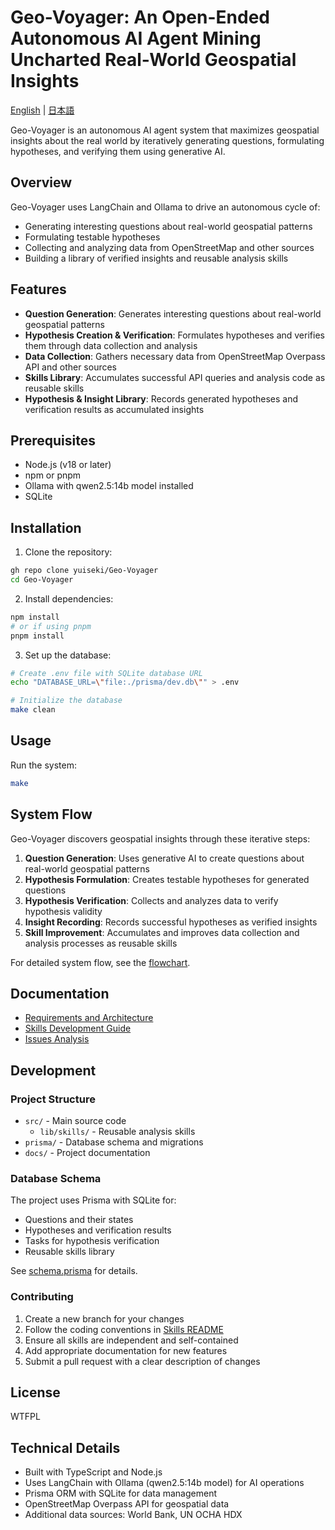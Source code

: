 # Geo-Voyager: An Open-Ended Autonomous AI Agent Mining Uncharted Real-World Geospatial Insights

[English](./README.md) | [日本語](./README.ja.md)

Geo-Voyager is an autonomous AI agent system that maximizes geospatial insights about the real world by iteratively generating questions, formulating hypotheses, and verifying them using generative AI.

## Overview

Geo-Voyager uses LangChain and Ollama to drive an autonomous cycle of:
- Generating interesting questions about real-world geospatial patterns
- Formulating testable hypotheses
- Collecting and analyzing data from OpenStreetMap and other sources
- Building a library of verified insights and reusable analysis skills

## Features

- **Question Generation**: Generates interesting questions about real-world geospatial patterns
- **Hypothesis Creation & Verification**: Formulates hypotheses and verifies them through data collection and analysis
- **Data Collection**: Gathers necessary data from OpenStreetMap Overpass API and other sources
- **Skills Library**: Accumulates successful API queries and analysis code as reusable skills
- **Hypothesis & Insight Library**: Records generated hypotheses and verification results as accumulated insights

## Prerequisites

- Node.js (v18 or later)
- npm or pnpm
- Ollama with qwen2.5:14b model installed
- SQLite

## Installation

1. Clone the repository:
```bash
gh repo clone yuiseki/Geo-Voyager
cd Geo-Voyager
```

2. Install dependencies:
```bash
npm install
# or if using pnpm
pnpm install
```

3. Set up the database:
```bash
# Create .env file with SQLite database URL
echo "DATABASE_URL=\"file:./prisma/dev.db\"" > .env

# Initialize the database
make clean
```

## Usage

Run the system:
```bash
make
```

## System Flow

Geo-Voyager discovers geospatial insights through these iterative steps:

1. **Question Generation**: Uses generative AI to create questions about real-world geospatial patterns
2. **Hypothesis Formulation**: Creates testable hypotheses for generated questions
3. **Hypothesis Verification**: Collects and analyzes data to verify hypothesis validity
4. **Insight Recording**: Records successful hypotheses as verified insights
5. **Skill Improvement**: Accumulates and improves data collection and analysis processes as reusable skills

For detailed system flow, see the [flowchart](./docs/flowchart-overview.md).

## Documentation

- [Requirements and Architecture](./docs/requirements.md)
- [Skills Development Guide](./src/lib/skills/README.md)
- [Issues Analysis](./docs/analysis/issues-analysis.md)

## Development

### Project Structure

- `src/` - Main source code
  - `lib/skills/` - Reusable analysis skills
- `prisma/` - Database schema and migrations
- `docs/` - Project documentation

### Database Schema

The project uses Prisma with SQLite for:
- Questions and their states
- Hypotheses and verification results
- Tasks for hypothesis verification
- Reusable skills library

See [schema.prisma](./prisma/schema.prisma) for details.

### Contributing

1. Create a new branch for your changes
2. Follow the coding conventions in [Skills README](./src/lib/skills/README.md)
3. Ensure all skills are independent and self-contained
4. Add appropriate documentation for new features
5. Submit a pull request with a clear description of changes

## License

WTFPL

## Technical Details

- Built with TypeScript and Node.js
- Uses LangChain with Ollama (qwen2.5:14b model) for AI operations
- Prisma ORM with SQLite for data management
- OpenStreetMap Overpass API for geospatial data
- Additional data sources: World Bank, UN OCHA HDX
